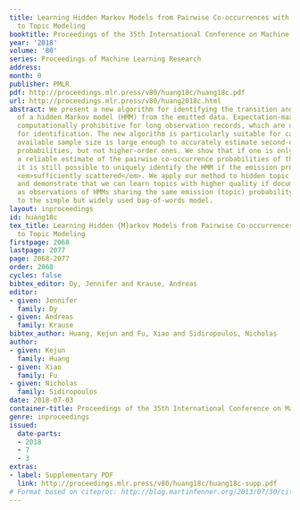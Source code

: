 ```yaml
---
title: Learning Hidden Markov Models from Pairwise Co-occurrences with Application
  to Topic Modeling
booktitle: Proceedings of the 35th International Conference on Machine Learning
year: '2018'
volume: '80'
series: Proceedings of Machine Learning Research
address: 
month: 0
publisher: PMLR
pdf: http://proceedings.mlr.press/v80/huang18c/huang18c.pdf
url: http://proceedings.mlr.press/v80/huang2018c.html
abstract: We present a new algorithm for identifying the transition and emission probabilities
  of a hidden Markov model (HMM) from the emitted data. Expectation-maximization becomes
  computationally prohibitive for long observation records, which are often required
  for identification. The new algorithm is particularly suitable for cases where the
  available sample size is large enough to accurately estimate second-order output
  probabilities, but not higher-order ones. We show that if one is only able to obtain
  a reliable estimate of the pairwise co-occurrence probabilities of the emissions,
  it is still possible to uniquely identify the HMM if the emission probability is
  <em>sufficiently scattered</em>. We apply our method to hidden topic Markov modeling,
  and demonstrate that we can learn topics with higher quality if documents are modeled
  as observations of HMMs sharing the same emission (topic) probability, compared
  to the simple but widely used bag-of-words model.
layout: inproceedings
id: huang18c
tex_title: Learning Hidden {M}arkov Models from Pairwise Co-occurrences with Application
  to Topic Modeling
firstpage: 2068
lastpage: 2077
page: 2068-2077
order: 2068
cycles: false
bibtex_editor: Dy, Jennifer and Krause, Andreas
editor:
- given: Jennifer
  family: Dy
- given: Andreas
  family: Krause
bibtex_author: Huang, Kejun and Fu, Xiao and Sidiropoulos, Nicholas
author:
- given: Kejun
  family: Huang
- given: Xiao
  family: Fu
- given: Nicholas
  family: Sidiropoulos
date: 2018-07-03
container-title: Proceedings of the 35th International Conference on Machine Learning
genre: inproceedings
issued:
  date-parts:
  - 2018
  - 7
  - 3
extras:
- label: Supplementary PDF
  link: http://proceedings.mlr.press/v80/huang18c/huang18c-supp.pdf
# Format based on citeproc: http://blog.martinfenner.org/2013/07/30/citeproc-yaml-for-bibliographies/
---
```

